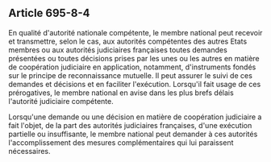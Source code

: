 Article 695-8-4
----
En qualité d'autorité nationale compétente, le membre national peut recevoir et
transmettre, selon le cas, aux autorités compétentes des autres Etats membres ou
aux autorités judiciaires françaises toutes demandes présentées ou toutes
décisions prises par les unes ou les autres en matière de coopération judiciaire
en application, notamment, d'instruments fondés sur le principe de
reconnaissance mutuelle. Il peut assurer le suivi de ces demandes et décisions
et en faciliter l'exécution. Lorsqu'il fait usage de ces prérogatives, le membre
national en avise dans les plus brefs délais l'autorité judiciaire compétente.

Lorsqu'une demande ou une décision en matière de coopération judiciaire a fait
l'objet, de la part des autorités judiciaires françaises, d'une exécution
partielle ou insuffisante, le membre national peut demander à ces autorités
l'accomplissement des mesures complémentaires qui lui paraissent nécessaires.
